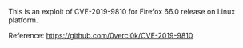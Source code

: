 This is an exploit of CVE-2019-9810 for Firefox 66.0 release on Linux platform.

Reference:
https://github.com/0vercl0k/CVE-2019-9810
